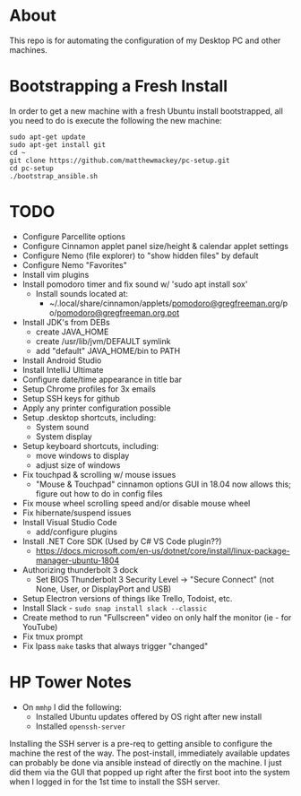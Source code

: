 # About
This repo is for automating the configuration of my Desktop PC
and other machines.

# Bootstrapping a Fresh Install
In order to get a new machine with a fresh Ubuntu install bootstrapped,
all you need to do is execute the following the new machine:

```
sudo apt-get update
sudo apt-get install git
cd ~
git clone https://github.com/matthewmackey/pc-setup.git
cd pc-setup
./bootstrap_ansible.sh
```

# TODO
* Configure Parcellite options
* Configure Cinnamon applet panel size/height & calendar applet settings
* Configure Nemo (file explorer) to "show hidden files" by default
* Configure Nemo "Favorites"
* Install vim plugins
* Install pomodoro timer and fix sound w/ 'sudo apt install sox'
  * Install sounds located at:
    * ~/.local/share/cinnamon/applets/pomodoro@gregfreeman.org/po/pomodoro@gregfreeman.org.pot
* Install JDK's from DEBs
  - create JAVA_HOME
  - create /usr/lib/jvm/DEFAULT symlink
  - add "default" JAVA_HOME/bin to PATH
* Install Android Studio
* Install IntelliJ Ultimate
* Configure date/time appearance in title bar
* Setup Chrome profiles for 3x emails
* Setup SSH keys for github
* Apply any printer configuration possible
* Setup .desktop shortcuts, including:
  - System sound
  - System display
* Setup keyboard shortcuts, including:
  - move windows to display
  - adjust size of windows
* Fix touchpad & scrolling w/ mouse issues
  - "Mouse & Touchpad" cinnamon options GUI in 18.04 now allows this;
    figure out how to do in config files
* Fix mouse wheel scrolling speed and/or disable mouse wheel
* Fix hibernate/suspend issues
* Install Visual Studio Code
  - add/configure plugins
* Install .NET Core SDK (Used by C# VS Code plugin??)
  - https://docs.microsoft.com/en-us/dotnet/core/install/linux-package-manager-ubuntu-1804
* Authorizing thunderbolt 3 dock
  - Set BIOS Thunderbolt 3 Security Level -> "Secure Connect" (not None, User, or DisplayPort and USB)
* Setup Electron versions of things like Trello, Todoist, etc.
* Install Slack - `sudo snap install slack --classic`
* Create method to run "Fullscreen" video on only half the monitor (ie - for YouTube)
* Fix tmux prompt
* Fix lpass `make` tasks that always trigger "changed"

# HP Tower Notes
* On `mmhp` I did the following:
  - Installed Ubuntu updates offered by OS right after new install
  - Installed `openssh-server`

Installing the SSH server is a pre-req to getting ansible to configure the machine
the rest of the way.  The post-install, immediately available updates can probably
be done via ansible instead of directly on the machine.  I just did them via the GUI
that popped up right after the first boot into the system when I logged in for the
1st time to install the SSH server.
